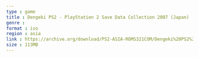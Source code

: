```yaml
---
type : game
title : Dengeki PS2 - PlayStation 2 Save Data Collection 2007 (Japan)
genre : 
format : iso
region : asia
link : https://archive.org/download/PS2-ASIA-ROMS321COM/Dengeki%20PS2%20-%20PlayStation%202%20Save%20Data%20Collection%202007%20%28Japan%29.7z
size : 113MB
---
```

